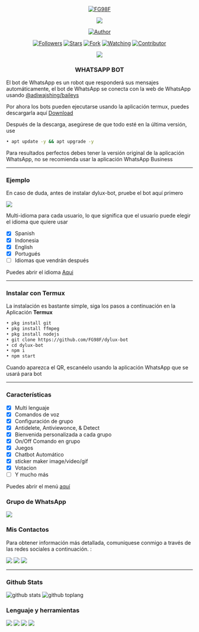 <p align="center">
<a href="https://github.com/FG98F"><img title="FG98F" src="https://img.shields.io/badge/github-FG98-orange.svg?style=social&logo=github"></a>
</p>
<p align="center">
<img src="https://gpvc.arturio.dev/FG98F" />
<p/>
<p align="center">
<a href="https://github.com/FG98F"><img title="Author" src="https://img.shields.io/badge/DyLux Bot-black?style=for-the-badge&logo=whatsApp"></a>
<p/>
<p align="center">
<a href="https://github.com/FG98F/followers"><img title="Followers" src="https://img.shields.io/github/followers/FG98F?label=Followers&style=social"></a>
<a href="https://github.com/FG98F/dylux-bot/stargazers/"><img title="Stars" src="https://img.shields.io/github/stars/FG98F/dylux-bot?&style=social"></a>
<a href="https://github.com/FG98F/dylux-bot/network/members"><img title="Fork" src="https://img.shields.io/github/forks/FG98F/dylux-bot?style=social"></a>
<a href="https://github.com/FG98F/dylux-bot/watchers"><img title="Watching" src="https://img.shields.io/github/watchers/FG98F/dylux-bot?label=Watching&style=social"></a>
<a href="https://github.com/FG98F/dylux-bot/watchers"><img title="Contributor" src="https://img.shields.io/github/contributors/FG98F/dylux-bot?logo=github&style=social"></a>
</p>

<p align="center">
<a href="https://github.com/FG98F/dylux-bot"><img src="https://img.shields.io/github/repo-size/FG98F/dylux-bot?label=Peso%20repositorio&style=plastic"></a>
</p>


<h3 align="center">WHATSAPP BOT</h3>

El bot de WhatsApp es un robot que responderá sus mensajes automáticamente, el bot de WhatsApp se conecta con la web de WhatsApp usando [@adiwajshing/baileys](https://github.com/adiwajshing/Baileys)

Por ahora los bots pueden ejecutarse usando la aplicación termux, puedes descargarla aquí [Download](https://play.google.com/store/apps/details?id=com.termux) 

Después de la descarga, asegúrese de que todo esté en la última versión, use
```bash 
• apt update -y && apt upgrade -y
```
Para resultados perfectos debes tener la versión original de la aplicación WhatsApp, no se recomienda usar la aplicación WhatsApp Business 

***

### Ejemplo 
En caso de duda, antes de instalar dylux-bot, pruebe el bot aquí primero

<p>
<a href="https://instabio.cc/fg98ff" target="blank"><img src="https://img.shields.io/badge/DyLux Bot-30302f?style=flat&logo=whatsapp" /></a>
</p>

Multi-idioma para cada usuario, lo que significa que el usuario puede elegir el idioma que quiere usar

- [x] Spanish
- [x] Indonesia
- [x] English
- [x] Portugués
- [ ] Idiomas que vendrán después

Puedes abrir el idioma  [Aqui](https://github.com/FG98F/dylux-bot/tree/main/language)
***

### Instalar con Termux
La instalación es bastante simple, siga los pasos a continuación en la Aplicación **Termux**

```bash
• pkg install git
• pkg install ffmpeg
• pkg install nodejs
• git clone https://github.com/FG98F/dylux-bot
• cd dylux-bot
• npm i
• npm start
```
Cuando aparezca el QR, escanéelo usando la aplicación WhatsApp que se usará para bot

***

### Características

- [x] Multi lenguaje
- [x] Comandos de voz 
- [x] Configuración de grupo
- [x] Antidelete, Antiviewonce, & Detect
- [x] Bienvenida personalizada a cada grupo
- [x] On/Off Comando en grupo
- [x] Juegos 
- [x] Chatbot Automático
- [x] sticker maker image/video/gif
- [x] Votacion 
- [ ] Y mucho más

Puedes abrir el menú [aquí](https://github.com/FG98F/dylux-bot/blob/main/functions/menu.js)

### Grupo de WhatsApp 

<p>
<a href="https://instabio.cc/fg98ff" target="blank"><img src="https://img.shields.io/badge/DyLux Bot-30302f?style=flat&logo=whatsapp" /></a>
</p>

### Mis Contactos
Para obtener información más detallada, comuníquese conmigo a través de las redes sociales a continuación. :

<p>
<a href="http://wa.me/59172945992" target="blank"><img src="https://img.shields.io/badge/Whatsapp-30302f?style=flat&logo=whatsapp" /></a>
<a href="http://www.instagram.com/fg98._/" target="blank"><img src="https://img.shields.io/badge/Instagram-30302f?style=flat&logo=instagram" /></a>
<a href="https://m.facebook.com/fg98ff" target="blank"><img src="https://img.shields.io/badge/Facebook-30302f?style=flat&logo=facebook" /></a>
</p>

***




### Github Stats

![github stats](https://github-readme-stats.vercel.app/api?username=FG98F&show_icons=true&theme=chartreuse-dark)
![github toplang](https://github-readme-stats.vercel.app/api/top-langs/?username=FG98F&layout=compact&theme=chartreuse-dark)
### Lenguaje y herramientas
<a href="https://github.com/FG98F"><img src="https://img.shields.io/badge/-JavaScript-eed718?style=flat&logo=javascript&logoColor=ffffff"></a>
<a href="https://github.com/FG98F"><img
src="https://img.shields.io/badge/-Node.js-3C873A?style=flat&logo=Node.js&logoColor=white"></a>
<a href="https://github.com/FG98F"><img src="http://img.shields.io/badge/-Git-F1502F?style=flat&logo=git&logoColor=FFFFFF"></a>
<a href="https://github.com/FG98F"><img src="http://img.shields.io/badge/-Github-000000?style=flat&logo=github&logoColor=FFFFFF"></a>


